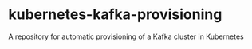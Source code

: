# kubernetes-kafka-provisioning

A repository for automatic provisioning of a Kafka cluster in Kubernetes
